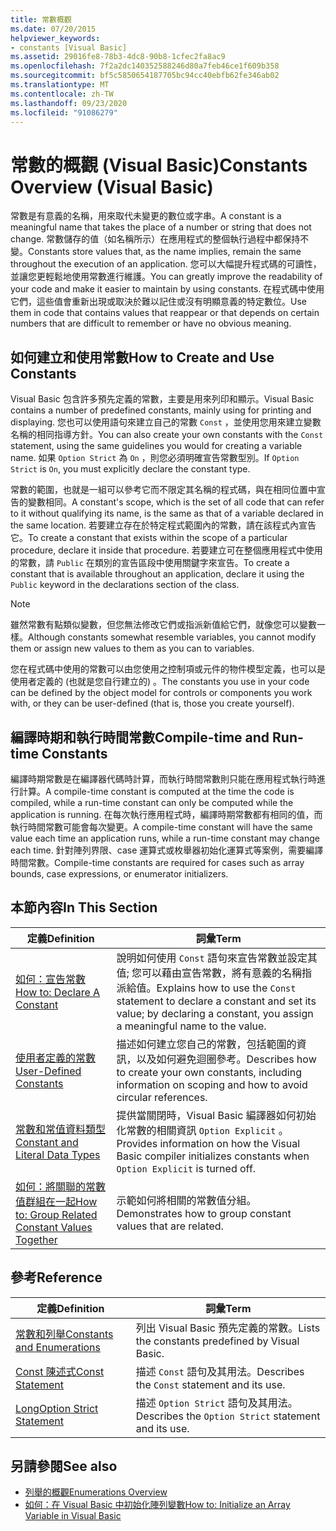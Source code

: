 ```yaml
---
title: 常數概觀
ms.date: 07/20/2015
helpviewer_keywords:
- constants [Visual Basic]
ms.assetid: 29016fe8-78b3-4dc8-90b8-1cfec2fa8ac9
ms.openlocfilehash: 7f2a2dc140352588246d80a7feb46ce1f609b358
ms.sourcegitcommit: bf5c5850654187705bc94cc40ebfb62fe346ab02
ms.translationtype: MT
ms.contentlocale: zh-TW
ms.lasthandoff: 09/23/2020
ms.locfileid: "91086279"
---
```

# <a name="constants-overview-visual-basic"></a><span data-ttu-id="d9991-102">常數的概觀 (Visual Basic)</span><span class="sxs-lookup"><span data-stu-id="d9991-102">Constants Overview (Visual Basic)</span></span>

<span data-ttu-id="d9991-103">常數是有意義的名稱，用來取代未變更的數位或字串。</span><span class="sxs-lookup"><span data-stu-id="d9991-103">A constant is a meaningful name that takes the place of a number or string that does not change.</span></span> <span data-ttu-id="d9991-104">常數儲存的值（如名稱所示）在應用程式的整個執行過程中都保持不變。</span><span class="sxs-lookup"><span data-stu-id="d9991-104">Constants store values that, as the name implies, remain the same throughout the execution of an application.</span></span> <span data-ttu-id="d9991-105">您可以大幅提升程式碼的可讀性，並讓您更輕鬆地使用常數進行維護。</span><span class="sxs-lookup"><span data-stu-id="d9991-105">You can greatly improve the readability of your code and make it easier to maintain by using constants.</span></span> <span data-ttu-id="d9991-106">在程式碼中使用它們，這些值會重新出現或取決於難以記住或沒有明顯意義的特定數位。</span><span class="sxs-lookup"><span data-stu-id="d9991-106">Use them in code that contains values that reappear or that depends on certain numbers that are difficult to remember or have no obvious meaning.</span></span>  
  
## <a name="how-to-create-and-use-constants"></a><span data-ttu-id="d9991-107">如何建立和使用常數</span><span class="sxs-lookup"><span data-stu-id="d9991-107">How to Create and Use Constants</span></span>  

 <span data-ttu-id="d9991-108">Visual Basic 包含許多預先定義的常數，主要是用來列印和顯示。</span><span class="sxs-lookup"><span data-stu-id="d9991-108">Visual Basic contains a number of predefined constants, mainly using for printing and displaying.</span></span> <span data-ttu-id="d9991-109">您也可以使用語句來建立自己的常數 `Const` ，並使用您用來建立變數名稱的相同指導方針。</span><span class="sxs-lookup"><span data-stu-id="d9991-109">You can also create your own constants with the `Const` statement, using the same guidelines you would for creating a variable name.</span></span> <span data-ttu-id="d9991-110">如果 `Option Strict` 為 `On` ，則您必須明確宣告常數型別。</span><span class="sxs-lookup"><span data-stu-id="d9991-110">If `Option Strict` is `On`, you must explicitly declare the constant type.</span></span>  
  
 <span data-ttu-id="d9991-111">常數的範圍，也就是一組可以參考它而不限定其名稱的程式碼，與在相同位置中宣告的變數相同。</span><span class="sxs-lookup"><span data-stu-id="d9991-111">A constant's scope, which is the set of all code that can refer to it without qualifying its name, is the same as that of a variable declared in the same location.</span></span> <span data-ttu-id="d9991-112">若要建立存在於特定程式範圍內的常數，請在該程式內宣告它。</span><span class="sxs-lookup"><span data-stu-id="d9991-112">To create a constant that exists within the scope of a particular procedure, declare it inside that procedure.</span></span> <span data-ttu-id="d9991-113">若要建立可在整個應用程式中使用的常數，請 `Public` 在類別的宣告區段中使用關鍵字來宣告。</span><span class="sxs-lookup"><span data-stu-id="d9991-113">To create a constant that is available throughout an application, declare it using the `Public` keyword in the declarations section of the class.</span></span>  
  
> [!NOTE]
> <span data-ttu-id="d9991-114">雖然常數有點類似變數，但您無法修改它們或指派新值給它們，就像您可以變數一樣。</span><span class="sxs-lookup"><span data-stu-id="d9991-114">Although constants somewhat resemble variables, you cannot modify them or assign new values to them as you can to variables.</span></span>  
  
 <span data-ttu-id="d9991-115">您在程式碼中使用的常數可以由您使用之控制項或元件的物件模型定義，也可以是使用者定義的 (也就是您自行建立的) 。</span><span class="sxs-lookup"><span data-stu-id="d9991-115">The constants you use in your code can be defined by the object model for controls or components you work with, or they can be user-defined (that is, those you create yourself).</span></span>  
  
## <a name="compile-time-and-run-time-constants"></a><span data-ttu-id="d9991-116">編譯時期和執行時間常數</span><span class="sxs-lookup"><span data-stu-id="d9991-116">Compile-time and Run-time Constants</span></span>  

 <span data-ttu-id="d9991-117">編譯時期常數是在編譯器代碼時計算，而執行時間常數則只能在應用程式執行時進行計算。</span><span class="sxs-lookup"><span data-stu-id="d9991-117">A compile-time constant is computed at the time the code is compiled, while a run-time constant can only be computed while the application is running.</span></span> <span data-ttu-id="d9991-118">在每次執行應用程式時，編譯時期常數都有相同的值，而執行時間常數可能會每次變更。</span><span class="sxs-lookup"><span data-stu-id="d9991-118">A compile-time constant will have the same value each time an application runs, while a run-time constant may change each time.</span></span> <span data-ttu-id="d9991-119">針對陣列界限、case 運算式或枚舉器初始化運算式等案例，需要編譯時間常數。</span><span class="sxs-lookup"><span data-stu-id="d9991-119">Compile-time constants are required for cases such as array bounds, case expressions, or enumerator initializers.</span></span>  
  
## <a name="in-this-section"></a><span data-ttu-id="d9991-120">本節內容</span><span class="sxs-lookup"><span data-stu-id="d9991-120">In This Section</span></span>  
  
|<span data-ttu-id="d9991-121">定義</span><span class="sxs-lookup"><span data-stu-id="d9991-121">Definition</span></span>|<span data-ttu-id="d9991-122">詞彙</span><span class="sxs-lookup"><span data-stu-id="d9991-122">Term</span></span>|  
|---|---|  
|[<span data-ttu-id="d9991-123">如何：宣告常數</span><span class="sxs-lookup"><span data-stu-id="d9991-123">How to: Declare A Constant</span></span>](how-to-declare-a-constant.md)|<span data-ttu-id="d9991-124">說明如何使用 `Const` 語句來宣告常數並設定其值; 您可以藉由宣告常數，將有意義的名稱指派給值。</span><span class="sxs-lookup"><span data-stu-id="d9991-124">Explains how to use the `Const` statement to declare a constant and set its value; by declaring a constant, you assign a meaningful name to the value.</span></span>|  
|[<span data-ttu-id="d9991-125">使用者定義的常數</span><span class="sxs-lookup"><span data-stu-id="d9991-125">User-Defined Constants</span></span>](user-defined-constants.md)|<span data-ttu-id="d9991-126">描述如何建立您自己的常數，包括範圍的資訊，以及如何避免迴圈參考。</span><span class="sxs-lookup"><span data-stu-id="d9991-126">Describes how to create your own constants, including information on scoping and how to avoid circular references.</span></span>|  
|[<span data-ttu-id="d9991-127">常數和常值資料類型</span><span class="sxs-lookup"><span data-stu-id="d9991-127">Constant and Literal Data Types</span></span>](constant-and-literal-data-types.md)|<span data-ttu-id="d9991-128">提供當關閉時，Visual Basic 編譯器如何初始化常數的相關資訊 `Option Explicit` 。</span><span class="sxs-lookup"><span data-stu-id="d9991-128">Provides information on how the Visual Basic compiler initializes constants when `Option Explicit` is turned off.</span></span>|  
|[<span data-ttu-id="d9991-129">如何：將關聯的常數值群組在一起</span><span class="sxs-lookup"><span data-stu-id="d9991-129">How to: Group Related Constant Values Together</span></span>](how-to-group-related-constant-values-together.md)|<span data-ttu-id="d9991-130">示範如何將相關的常數值分組。</span><span class="sxs-lookup"><span data-stu-id="d9991-130">Demonstrates how to group constant values that are related.</span></span>|  
  
## <a name="reference"></a><span data-ttu-id="d9991-131">參考</span><span class="sxs-lookup"><span data-stu-id="d9991-131">Reference</span></span>  
  
|<span data-ttu-id="d9991-132">定義</span><span class="sxs-lookup"><span data-stu-id="d9991-132">Definition</span></span>|<span data-ttu-id="d9991-133">詞彙</span><span class="sxs-lookup"><span data-stu-id="d9991-133">Term</span></span>|  
|---|---|  
|[<span data-ttu-id="d9991-134">常數和列舉</span><span class="sxs-lookup"><span data-stu-id="d9991-134">Constants and Enumerations</span></span>](../../../language-reference/constants-and-enumerations.md)|<span data-ttu-id="d9991-135">列出 Visual Basic 預先定義的常數。</span><span class="sxs-lookup"><span data-stu-id="d9991-135">Lists the constants predefined by Visual Basic.</span></span>|  
|[<span data-ttu-id="d9991-136">Const 陳述式</span><span class="sxs-lookup"><span data-stu-id="d9991-136">Const Statement</span></span>](../../../language-reference/statements/const-statement.md)|<span data-ttu-id="d9991-137">描述 `Const` 語句及其用法。</span><span class="sxs-lookup"><span data-stu-id="d9991-137">Describes the `Const` statement and its use.</span></span>|  
|[<span data-ttu-id="d9991-138">Long</span><span class="sxs-lookup"><span data-stu-id="d9991-138">Option Strict Statement</span></span>](../../../language-reference/statements/option-strict-statement.md)|<span data-ttu-id="d9991-139">描述 `Option Strict` 語句及其用法。</span><span class="sxs-lookup"><span data-stu-id="d9991-139">Describes the `Option Strict` statement and its use.</span></span>|  
  
## <a name="see-also"></a><span data-ttu-id="d9991-140">另請參閱</span><span class="sxs-lookup"><span data-stu-id="d9991-140">See also</span></span>

- [<span data-ttu-id="d9991-141">列舉的概觀</span><span class="sxs-lookup"><span data-stu-id="d9991-141">Enumerations Overview</span></span>](enumerations-overview.md)
- [<span data-ttu-id="d9991-142">如何：在 Visual Basic 中初始化陣列變數</span><span class="sxs-lookup"><span data-stu-id="d9991-142">How to: Initialize an Array Variable in Visual Basic</span></span>](../arrays/how-to-initialize-an-array-variable.md)
